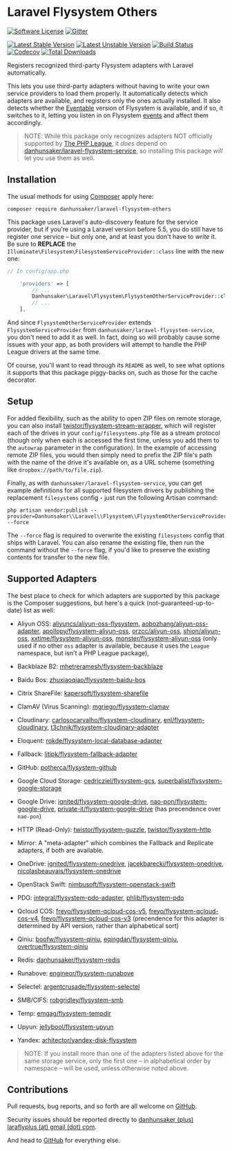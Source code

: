 # Laravel Flysystem Others #

[![Software License](https://img.shields.io/packagist/l/danhunsaker/laravel-flysystem-others.svg?style=flat-square)](LICENSE)
[![Gitter](https://img.shields.io/gitter/room/danhunsaker/laravel-flysystem-others.svg?style=flat-square)](https://gitter.im/danhunsaker/laravel-flysystem-others)

[![Latest Stable Version](https://img.shields.io/packagist/v/danhunsaker/laravel-flysystem-others.svg?label=stable&style=flat-square)](https://github.com/danhunsaker/laravel-flysystem-others/releases)
[![Latest Unstable Version](https://img.shields.io/packagist/vpre/danhunsaker/laravel-flysystem-others.svg?label=unstable&style=flat-square)](https://github.com/danhunsaker/laravel-flysystem-others)
[![Build Status](https://img.shields.io/travis/danhunsaker/laravel-flysystem-others.svg?style=flat-square)](https://travis-ci.org/danhunsaker/laravel-flysystem-others)
[![Codecov](https://img.shields.io/codecov/c/github/danhunsaker/laravel-flysystem-others.svg?style=flat-square)](https://codecov.io/gh/danhunsaker/laravel-flysystem-others)
[![Total Downloads](https://img.shields.io/packagist/dt/danhunsaker/laravel-flysystem-others.svg?style=flat-square)](https://packagist.org/packages/danhunsaker/laravel-flysystem-others)

Registers recognized third-party Flysystem adapters with Laravel automatically.

This lets you use third-party adapters without having to write your own service
providers to load them properly.  It automatically detects which adapters are
available, and registers only the ones actually installed.  It also detects
whether the [Eventable][] version of Flysystem is available, and if so, it
switches to it, letting you listen in on Flysystem [events][] and affect them
accordingly.

> NOTE: While this package only recognizes adapters NOT officially supported by
> [The PHP League][], it *does* depend on
> [danhunsaker/laravel-flysystem-service][], so installing this package *will*
> let you use them as well.

## Installation ##

The usual methods for using [Composer][] apply here:

    composer require danhunsaker/laravel-flysystem-others

This package uses Laravel's auto-discovery feature for the service provider, but
if you're using a Laravel version before 5.5, you do still have to register one
service – but only one, and at least you don't have to _write_ it. Be sure to
**REPLACE** the `Illuminate\Filesystem\FilesystemServiceProvider::class` line
with the new one:

```php
// In config/app.php

    'providers' => [
        // ...
        Danhunsaker\Laravel\Flysystem\FlysystemOtherServiceProvider::class,
        // ...
    ],
```

And since `FlysystemOtherServiceProvider` extends `FlysystemServiceProvider`
from `danhunsaker/laravel-flysystem-service`, you don't need to add it as well.
In fact, doing so will probably cause some issues with your app, as both
providers will attempt to handle the PHP League drivers at the same time.

Of course, you'll want to read through its `README` as well, to see what options
it supports that this package piggy-backs on, such as those for the cache
decorator.

## Setup ##

For added flexibility, such as the ability to open ZIP files on remote storage,
you can also install [twistor/flysystem-stream-wrapper][], which will register
each of the drives in your `config/filesystems.php` file as a stream protocol
(though only when each is accessed the first time, unless you add them to the
`autowrap` parameter in the configuration).  In the example of accessing remote
ZIP files, you would then simply need to prefix the ZIP file's path with the
name of the drive it's available on, as a URL scheme (something like
`dropbox://path/to/file.zip`).

Finally, as with `danhunsaker/laravel-flysystem-service`, you can get example
definitions for all supported filesystem drivers by publishing the replacement
`filesystems` config - just run the following Artisan command:

    php artisan vendor:publish --provider=Danhunsaker\\Laravel\\Flysystem\\FlysystemOtherServiceProvider --force

The `--force` flag is required to overwrite the existing `filesystems` config
that ships with Laravel.  You can also rename the existing file, then run the
command without the `--force` flag, if you'd like to preserve the existing
contents for transfer to the new file.

## Supported Adapters ##

The best place to check for which adapters are supported by this package is the
Composer suggestions, but here's a quick (not-guaranteed-up-to-date) list as
well:

-   Aliyun OSS:
    [aliyuncs/aliyun-oss-flysystem][],
    [aobozhang/aliyun-oss-adapter][],
    [apollopy/flysystem-aliyun-oss][],
    [orzcc/aliyun-oss][],
    [shion/aliyun-oss][],
    [xxtime/flysystem-aliyun-oss][],
    [monster/flysystem-aliyun-oss][] (only used if no other `oss` adapter is
    available, because it uses the `League` namespace, but isn't a PHP League
    package),

-   Backblaze B2:
    [mhetreramesh/flysystem-backblaze][]

-   Baidu Bos:
    [zhuxiaoqiao/flysystem-baidu-bos][]

-   Citrix ShareFile:
    [kapersoft/flysystem-sharefile][]

-   ClamAV (Virus Scanning):
    [mgriego/flysystem-clamav][]

-   Cloudinary:
    [carlosocarvalho/flysystem-cloudinary][],
    [enl/flysystem-cloudinary][],
    [t3chnik/flysystem-cloudinary-adapter][]

-   Eloquent:
    [rokde/flysystem-local-database-adapter][]

-   Fallback:
    [litipk/flysystem-fallback-adapter][]

-   GitHub:
    [potherca/flysystem-github][]

-   Google Cloud Storage:
    [cedricziel/flysystem-gcs][],
    [superbalist/flysystem-google-storage][]

-   Google Drive:
    [ignited/flysystem-google-drive][],
    [nao-pon/flysystem-google-drive][],
    [private-it/flysystem-google-drive][] (has precendence over `nao-pon`)

-   HTTP (Read-Only):
    [twistor/flysystem-guzzle][],
    [twistor/flysystem-http][]

-   Mirror:
    A "meta-adapter" which combines the Fallback and Replicate adapters, if both
    are available.

-   OneDrive:
    [ignited/flysystem-onedrive][],
    [jacekbarecki/flysystem-onedrive][],
    [nicolasbeauvais/flysystem-onedrive][]

-   OpenStack Swift:
    [nimbusoft/flysystem-openstack-swift][]

-   PDO:
    [integral/flysystem-pdo-adapter][],
    [phlib/flysystem-pdo][]

-   Qcloud COS:
    [freyo/flysystem-qcloud-cos-v5][],
    [freyo/flysystem-qcloud-cos-v4][],
    [freyo/flysystem-qcloud-cos-v3][]
    (precendence for this adapter is determined by API version, rather than
    alphabetical sort)

-   Qiniu:
    [boofw/flysystem-qiniu][],
    [eqingdan/flysystem-qiniu][],
    [overtrue/flysystem-qiniu][]

-   Redis:
    [danhunsaker/flysystem-redis][]

-   Runabove:
    [engineor/flysystem-runabove][]

-   Selectel:
    [argentcrusade/flysystem-selectel][]

-   SMB/CIFS:
    [robgridley/flysystem-smb][]

-   Temp:
    [emgag/flysystem-tempdir][]

-   Upyun:
    [jellybool/flysystem-upyun][]

-   Yandex:
    [arhitector/yandex-disk-flysystem][]

> NOTE: If you install more than one of the adapters listed above for the same
> storage service, only the first one – in alphabetical order by namespace –
> will be used, unless otherwise noted above.

## Contributions ##

Pull requests, bug reports, and so forth are all welcome on [GitHub][].

Security issues should be reported directly to [danhunsaker (plus) laraflyplus
(at) gmail (dot) com](mailto:danhunsaker+laraflyplus@gmail.com).

And head to [GitHub][] for everything else.

[aliyuncs/aliyun-oss-flysystem]: https://packagist.org/packages/
[aobozhang/aliyun-oss-adapter]: https://packagist.org/packages/aobozhang/aliyun-oss-adapter
[apollopy/flysystem-aliyun-oss]: https://packagist.org/packages/apollopy/flysystem-aliyun-oss
[argentcrusade/flysystem-selectel]: https://packagist.org/packages/argentcrusade/flysystem-selectel
[mhetreramesh/flysystem-backblaze]: https://packagist.org/packages/mhetreramesh/flysystem-backblaze
[boofw/flysystem-qiniu]: https://packagist.org/packages/boofw/flysystem-qiniu
[carlosocarvalho/flysystem-cloudinary]: https://packagist.org/packages/carlosocarvalho/flysystem-cloudinary
[cedricziel/flysystem-gcs]: https://packagist.org/packages/cedricziel/flysystem-gcs
[coldwind/flysystem-sae]: https://packagist.org/packages/coldwind/flysystem-sae
[composer]: https://getcomposer.org
[danhunsaker/flysystem-redis]: https://packagist.org/packages/danhunsaker/flysystem-redis
[danhunsaker/laravel-flysystem-service]: https://github.com/danhunsaker/laravel-flysystem-service
[emgag/flysystem-tempdir]: https://packagist.org/packages/emgag/flysystem-tempdir
[engineor/flysystem-runabove]: https://packagist.org/packages/engineor/flysystem-runabove
[enl/flysystem-cloudinary]: https://packagist.org/packages/enl/flysystem-cloudinary
[eqingdan/flysystem-qiniu]: https://packagist.org/packages/eqingdan/flysystem-qiniu
[eventable]: https://github.com/thephpleague/flysystem-eventable-filesystem
[events]: http://event.thephpleague.com/
[freyo/flysystem-qcloud-cos-v3]: https://packagist.org/packages/freyo/flysystem-qcloud-cos-v3
[freyo/flysystem-qcloud-cos-v4]: https://packagist.org/packages/freyo/flysystem-qcloud-cos-v4
[freyo/flysystem-qcloud-cos-v5]: https://packagist.org/packages/freyo/flysystem-qcloud-cos-v5
[github]: https://github.com/danhunsaker/laravel-flysystem-others
[ignited/flysystem-google-drive]: https://packagist.org/packages/ignited/flysystem-google-drive
[ignited/flysystem-onedrive]: https://packagist.org/packages/ignited/flysystem-onedrive
[integral/flysystem-pdo-adapter]: https://packagist.org/packages/integral/flysystem-pdo-adapter
[jacekbarecki/flysystem-onedrive]: https://packagist.org/packages/jacekbarecki/flysystem-onedrive
[arhitector/yandex-disk-flysystem]: https://packagist.org/packages/arhitector/yandex-disk-flysystem
[jellybool/flysystem-upyun]: https://packagist.org/packages/jellybool/flysystem-upyun
[kapersoft/flysystem-sharefile]: https://packagist.org/packages/kapersoft/flysystem-sharefile
[litipk/flysystem-fallback-adapter]: https://packagist.org/packages/litipk/flysystem-fallback-adapter
[mgriego/flysystem-clamav]: https://packagist.org/packages/mgriego/flysystem-clamav
[monster/flysystem-aliyun-oss]: https://packagist.org/packages/
[nao-pon/flysystem-google-drive]: https://packagist.org/packages/nao-pon/flysystem-google-drive
[nicolasbeauvais/flysystem-onedrive]: https://packagist.org/packages/nicolasbeauvais/flysystem-onedrive
[nimbusoft/flysystem-openstack-swift]: https://packagist.org/packages/nimbusoft/flysystem-openstack-swift
[orzcc/aliyun-oss]: https://packagist.org/packages/orzcc/aliyun-oss
[overtrue/flysystem-qiniu]: https://packagist.org/packages/overtrue/flysystem-qiniu
[phlib/flysystem-pdo]: https://packagist.org/packages/phlib/flysystem-pdo
[potherca/flysystem-github]: https://packagist.org/packages/potherca/flysystem-github
[private-it/flysystem-google-drive]: https://packagist.org/packages/private-it/flysystem-google-drive
[robgridley/flysystem-smb]: https://packagist.org/packages/robgridley/flysystem-smb
[rokde/flysystem-local-database-adapter]: https://packagist.org/packages/rokde/flysystem-local-database-adapter
[shion/aliyun-oss]: https://packagist.org/packages/shion/aliyun-oss
[superbalist/flysystem-google-storage]: https://packagist.org/packages/superbalist/flysystem-google-storage
[t3chnik/flysystem-cloudinary-adapter]: https://packagist.org/packages/t3chnik/flysystem-cloudinary-adapter
[the php league]: https://github.com/thephpleague?query=flysystem
[twistor/flysystem-guzzle]: https://packagist.org/packages/twistor/flysystem-guzzle
[twistor/flysystem-http]: https://packagist.org/packages/twistor/flysystem-http
[twistor/flysystem-stream-wrapper]: https://packagist.org/packages/twistor/flysystem-stream-wrapper
[xxtime/flysystem-aliyun-oss]: https://packagist.org/packages/xxtime/flysystem-aliyun-oss
[zhuxiaoqiao/flysystem-baidu-bos]: https://packagist.org/packages/zhuxiaoqiao/flysystem-baidu-bos
